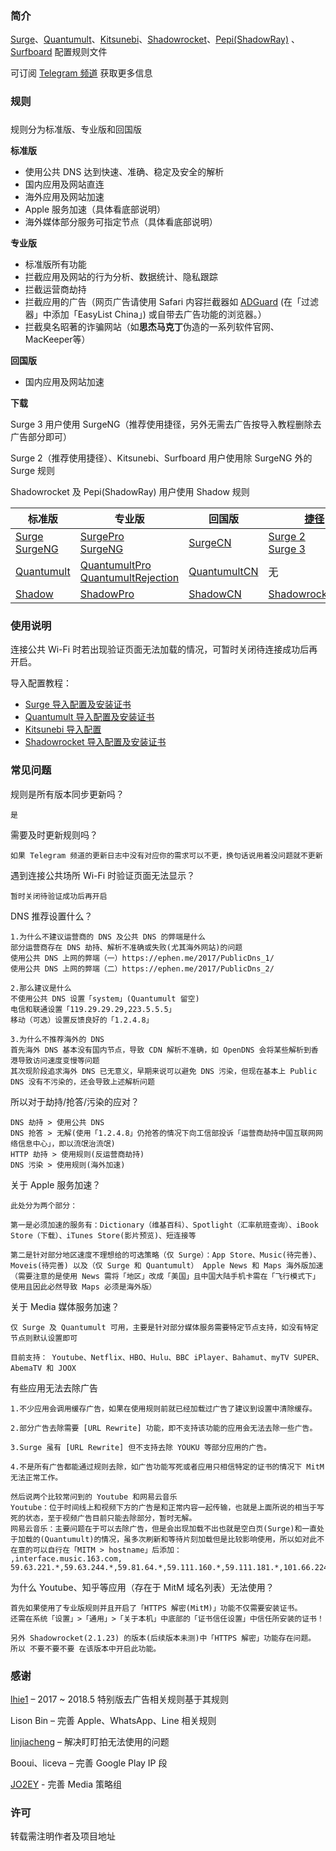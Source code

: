 ### 简介

[Surge](https://itunes.apple.com/app/apple-store/id1329879957?mt=8)、[Quantumult](https://itunes.apple.com/app/apple-store/id1252015438?mt=8)、[Kitsunebi](https://testflight.apple.com/join/2w6EF67u)、[Shadowrocket](https://itunes.apple.com/app/apple-store/id932747118?mt=8)、[Pepi(ShadowRay)](https://itunes.apple.com/app/apple-store/id1283082051?mt=8) 、[Surfboard](https://manual.getsurfboard.com/) 配置规则文件

可订阅 [Telegram 频道](https://t.me/DivineEngine_Profiles) 获取更多信息

### 规则

###

规则分为标准版、专业版和回国版

**标准版**

- 使用公共 DNS 达到快速、准确、稳定及安全的解析
- 国内应用及网站直连
- 海外应用及网站加速
- Apple 服务加速（具体看底部说明）
- 海外媒体部分服务可指定节点（具体看底部说明）

**专业版**

- 标准版所有功能
- 拦截应用及网站的行为分析、数据统计、隐私跟踪
- 拦截运营商劫持
- 拦截应用的广告（网页广告请使用 Safari 内容拦截器如 [ADGuard](https://itunes.apple.com/app/apple-store/id1047223162?mt=8) (在「过滤器」中添加「EasyList China」) 或自带去广告功能的浏览器。）
- 拦截臭名昭著的诈骗网站（如**思杰马克丁**伪造的一系列软件官网、MacKeeper等）

**回国版**

- 国内应用及网站加速

**下载**

Surge 3 用户使用 SurgeNG（推荐使用捷径，另外无需去广告按导入教程删除去广告部分即可）

Surge 2（推荐使用捷径）、Kitsunebi、Surfboard 用户使用除 SurgeNG 外的 Surge 规则

Shadowrocket 及 Pepi(ShadowRay) 用户使用 Shadow 规则

| **标准版**                                                   | **专业版**                                                   | **回国版**                                                   | [**捷径**](https://itunes.apple.com/app/apple-store/id915249334?mt=8) |
| ------------------------------------------------------------ | ------------------------------------------------------------ | ------------------------------------------------------------ | ------------------------------------------------------------ |
| [Surge](https://raw.githubusercontent.com/ConnersHua/Profiles/master/Surge.conf)<br>[SurgeNG](https://raw.githubusercontent.com/ConnersHua/Profiles/master/SurgeNG.conf) | [SurgePro](https://raw.githubusercontent.com/ConnersHua/Profiles/master/SurgePro.conf)<br/>[SurgeNG](https://raw.githubusercontent.com/ConnersHua/Profiles/master/SurgeNG.conf) | [SurgeCN](https://raw.githubusercontent.com/ConnersHua/Profiles/master/SurgeCN.conf) | [Surge 2](https://www.icloud.com/shortcuts/0913876d77d647f7b229903edb3a9be0)<br />[Surge 3](https://www.icloud.com/shortcuts/bbb973be542a4c4bba94101f2ae16bcf) |
| [Quantumult](https://raw.githubusercontent.com/ConnersHua/Profiles/master/Quantumult.conf) | [QuantumultPro](https://raw.githubusercontent.com/ConnersHua/Profiles/master/QuantumultPro.conf) <br>[QuantumultRejection](https://raw.githubusercontent.com/ConnersHua/Profiles/master/QuantumultRejection.conf) | [QuantumultCN](https://raw.githubusercontent.com/ConnersHua/Profiles/master/QuantumultCN.conf) | 无                                                           |
| [Shadow](https://raw.githubusercontent.com/ConnersHua/Profiles/master/Shadow.conf) | [ShadowPro](https://raw.githubusercontent.com/ConnersHua/Profiles/master/ShadowPro.conf) | [ShadowCN](https://raw.githubusercontent.com/ConnersHua/Profiles/master/ShadowCN.conf) | [Shadowrocket/Pepi](https://www.icloud.com/shortcuts/cc910e552547405c8dc54df04a678bd7) |

### 使用说明

连接公共 Wi-Fi 时若出现验证页面无法加载的情况，可暂时关闭待连接成功后再开启。

导入配置教程：

- [Surge 导入配置及安装证书](https://medium.com/circumvention-technology/import-profile-on-surge-2d4119822302)
- [Quantumult 导入配置及安装证书](https://medium.com/circumvention-technology/import-profile-on-quantumult-2e5cef9cb0c5)
- [Kitsunebi 导入配置](https://medium.com/circumvention-technology/import-profile-on-kitsunebi-6befa3db03db)
- [Shadowrocket 导入配置及安装证书](https://medium.com/circumvention-technology/import-profile-on-shadowrocket-f183cd4e95ae)

### 常见问题

规则是所有版本同步更新吗？

````
是
````

需要及时更新规则吗？

````
如果 Telegram 频道的更新日志中没有对应你的需求可以不更，换句话说用着没问题就不更新
````

遇到连接公共场所 Wi-Fi 时验证页面无法显示？

````
暂时关闭待验证成功后再开启
````

DNS 推荐设置什么？

````
1.为什么不建议运营商的 DNS 及公共 DNS 的弊端是什么
部分运营商存在 DNS 劫持、解析不准确或失败(尤其海外网站)的问题
使用公共 DNS 上网的弊端（一）https://ephen.me/2017/PublicDns_1/
使用公共 DNS 上网的弊端（二）https://ephen.me/2017/PublicDns_2/

2.那么建议是什么
不使用公共 DNS 设置「system」(Quantumult 留空)
电信和联通设置「119.29.29.29,223.5.5.5」
移动（可选）设置反馈良好的「1.2.4.8」

3.为什么不推荐海外的 DNS
首先海外 DNS 基本没有国内节点，导致 CDN 解析不准确，如 OpenDNS 会将某些解析到香港导致访问速度变慢等问题
其次现阶段追求海外 DNS 已无意义，早期来说可以避免 DNS 污染，但现在基本上 Public DNS 没有不污染的，还会导致上述解析问题
````

所以对于劫持/抢答/污染的应对？

````
DNS 劫持 > 使用公共 DNS
DNS 抢答 > 无解(使用「1.2.4.8」仍抢答的情况下向工信部投诉「运营商劫持中国互联网网络信息中心」，即以流氓治流氓)
HTTP 劫持 > 使用规则(反运营商劫持)
DNS 污染 > 使用规则(海外加速)
````

关于 Apple 服务加速？

````
此处分为两个部分：

第一是必须加速的服务有：Dictionary（维基百科）、Spotlight（汇率航班查询）、iBook Store（下载）、iTunes Store(影片预览)、短连接等

第二是针对部分地区速度不理想给的可选策略（仅 Surge）：App Store、Music(待完善)、Moveis(待完善) 以及（仅 Surge 和 Quantumult） Apple News 和 Maps 海外版加速
（需要注意的是使用 News 需将「地区」改成「美国」且中国大陆手机卡需在「飞行模式下」使用且因此必然导致 Maps 必须是海外版）
````

关于 Media 媒体服务加速？

````
仅 Surge 及 Quantumult 可用，主要是针对部分媒体服务需要特定节点支持，如没有特定节点则默认设置即可

目前支持： Youtube、Netflix、HBO、Hulu、BBC iPlayer、Bahamut、myTV SUPER、AbemaTV 和 JOOX
````

有些应用无法去除广告

````
1.不少应用会调用缓存广告，如果在使用规则前就已经加载过广告了建议到设置中清除缓存。

2.部分广告去除需要 [URL Rewrite] 功能，即不支持该功能的应用会无法去除一些广告。

3.Surge 虽有 [URL Rewrite] 但不支持去除 YOUKU 等部分应用的广告。

4.不是所有广告都能通过规则去除，如广告功能写死或者应用只相信特定的证书的情况下 MitM 无法正常工作。

然后说两个比较常问到的 Youtube 和网易云音乐
Youtube：位于时间线上和视频下方的广告是和正常内容一起传输，也就是上面所说的相当于写死的状态，至于视频广告目前只能去除部分，暂时无解。
网易云音乐：主要问题在于可以去除广告，但是会出现加载不出也就是空白页(Surge)和一直处于加载的(Quantumult)的情况，虽多次刷新和等待片刻加载但是比较影响使用，所以如对此不在意的可以自行在「MITM > hostname」后添加：
,interface.music.163.com, 59.63.221.*,59.63.244.*,59.81.64.*,59.111.160.*,59.111.181.*,101.66.224.*,112.84.104.*,122.228.23.*,122.228.237.*,193.112.159.*,223.252.199.*
````

为什么 Youtube、知乎等应用（存在于 MitM 域名列表）无法使用？

````
首先如果使用了专业版规则并且开启了「HTTPS 解密(MitM)」功能不仅需要安装证书。
还需在系统「设置」>「通用」>「关于本机」中底部的「证书信任设置」中信任所安装的证书！

另外 Shadowrocket(2.1.23) 的版本(后续版本未测)中「HTTPS 解密」功能存在问题。
所以 不要不要不要 在该版本中开启此功能。
````

### 感谢

[lhie1](https://github.com/lhie1) – 2017 ~ 2018.5 特别版去广告相关规则基于其规则

Lison Bin – 完善 Apple、WhatsApp、Line 相关规则

[linjiacheng](https://github.com/linjiacheng) – 解决盯盯拍无法使用的问题

Booui、liceva – 完善 Google Play IP 段

[JO2EY](https://github.com/JO2EY) - 完善 Media 策略组

### 许可

转载需注明作者及项目地址
